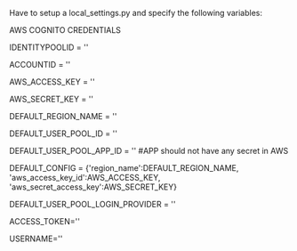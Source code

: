 Have to setup a local_settings.py and specify the following variables:

AWS COGNITO CREDENTIALS

IDENTITYPOOLID = ''

ACCOUNTID = ''

AWS_ACCESS_KEY = ''

AWS_SECRET_KEY = ''

DEFAULT_REGION_NAME = ''

DEFAULT_USER_POOL_ID = ''

DEFAULT_USER_POOL_APP_ID = '' #APP should not have any secret in AWS

DEFAULT_CONFIG = {'region_name':DEFAULT_REGION_NAME,
                  'aws_access_key_id':AWS_ACCESS_KEY,
                  'aws_secret_access_key':AWS_SECRET_KEY}

DEFAULT_USER_POOL_LOGIN_PROVIDER = ''

ACCESS_TOKEN=''

USERNAME=''